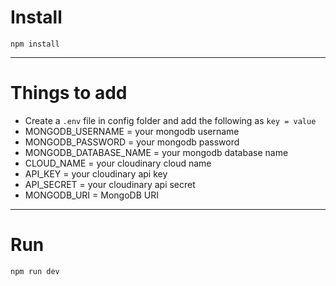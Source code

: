 # Install

`npm install`

---

# Things to add

- Create a `.env` file in config folder and add the following as `key = value`
- MONGODB_USERNAME = your mongodb username
- MONGODB_PASSWORD = your mongodb password
- MONGODB_DATABASE_NAME = your mongodb database name
- CLOUD_NAME = your cloudinary cloud name
- API_KEY = your cloudinary api key
- API_SECRET = your cloudinary api secret
- MONGODB_URI = MongoDB URI

---

# Run

`npm run dev`